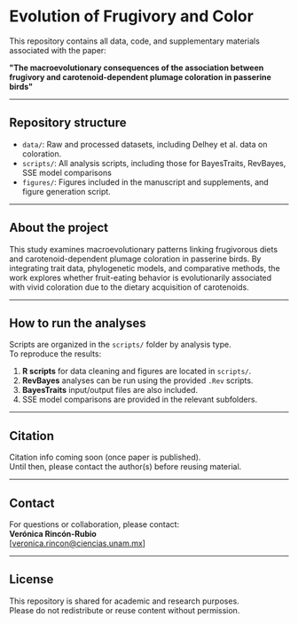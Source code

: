 # Evolution of Frugivory and Color

This repository contains all data, code, and supplementary materials associated with the paper:

**"The macroevolutionary consequences of the association between frugivory and carotenoid-dependent plumage coloration in passerine birds"**

---

## Repository structure

- `data/`: Raw and processed datasets, including Delhey et al. data on coloration.
- `scripts/`: All analysis scripts, including those for BayesTraits, RevBayes, SSE model comparisons
- `figures/`: Figures included in the manuscript and supplements, and figure generation script.
---

## About the project

This study examines macroevolutionary patterns linking frugivorous diets and carotenoid-dependent plumage coloration in passerine birds. By integrating trait data, phylogenetic models, and comparative methods, the work explores whether fruit-eating behavior is evolutionarily associated with vivid coloration due to the dietary acquisition of carotenoids.

---

## How to run the analyses

Scripts are organized in the `scripts/` folder by analysis type.  
To reproduce the results:

1. **R scripts** for data cleaning and figures are located in `scripts/`.
2. **RevBayes** analyses can be run using the provided `.Rev` scripts.
3. **BayesTraits** input/output files are also included.
4. SSE model comparisons are provided in the relevant subfolders.

---

## Citation

Citation info coming soon (once paper is published).  
Until then, please contact the author(s) before reusing material.

---

## Contact

For questions or collaboration, please contact:  
**Verónica Rincón-Rubio**  
[veronica.rincon@ciencias.unam.mx]

---

## License

This repository is shared for academic and research purposes.  
Please do not redistribute or reuse content without permission.
